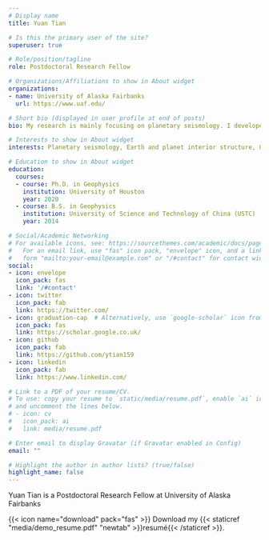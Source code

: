 ```yaml
---
# Display name
title: Yuan Tian

# Is this the primary user of the site?
superuser: true

# Role/position/tagline
role: Postdoctoral Research Fellow

# Organizations/Affiliations to show in About widget
organizations:
- name: University of Alaska Fairbanks
  url: https://www.uaf.edu/

# Short bio (displayed in user profile at end of posts)
bio: My research is mainly focusing on planetary seismology. I developed my own Matlab seismic modeling code using Boundary element Method (BEM). I also use other modeling codes like AxisSEM. I can derive analytical solution for simple finite body. I’m familiar with normal modes, which could be important in planetary research. I can use parallel computing and GPU to accelerate my code. 

# Interests to show in About widget
interests: Planetary seismology, Earth and planet interior structure, Orbital evolution of moons, Planet early accretion, Surface process of small bodies, Earthquake detection, Seismic wavefield modeling, High performance computing, Data science.

# Education to show in About widget
education:
  courses:
  - course: Ph.D. in Geophysics
    institution: University of Houston
    year: 2020
  - course: B.S. in Geophysics
    institution: University of Science and Technology of China (USTC)	
    year: 2014

# Social/Academic Networking
# For available icons, see: https://sourcethemes.com/academic/docs/page-builder/#icons
#   For an email link, use "fas" icon pack, "envelope" icon, and a link in the
#   form "mailto:your-email@example.com" or "/#contact" for contact widget.
social:
- icon: envelope
  icon_pack: fas
  link: '/#contact'
- icon: twitter
  icon_pack: fab
  link: https://twitter.com/
- icon: graduation-cap  # Alternatively, use `google-scholar` icon from `ai` icon pack
  icon_pack: fas
  link: https://scholar.google.co.uk/
- icon: github
  icon_pack: fab
  link: https://github.com/ytian159
- icon: linkedin
  icon_pack: fab
  link: https://www.linkedin.com/

# Link to a PDF of your resume/CV.
# To use: copy your resume to `static/media/resume.pdf`, enable `ai` icons in `params.toml`, 
# and uncomment the lines below.
# - icon: cv
#   icon_pack: ai
#   link: media/resume.pdf

# Enter email to display Gravatar (if Gravatar enabled in Config)
email: ""

# Highlight the author in author lists? (true/false)
highlight_name: false
---
```


Yuan Tian is a Postdoctoral Research Fellow at University of Alaska Fairbanks

{{< icon name="download" pack="fas" >}} Download my {{< staticref "media/demo_resume.pdf" "newtab" >}}resumé{{< /staticref >}}.
